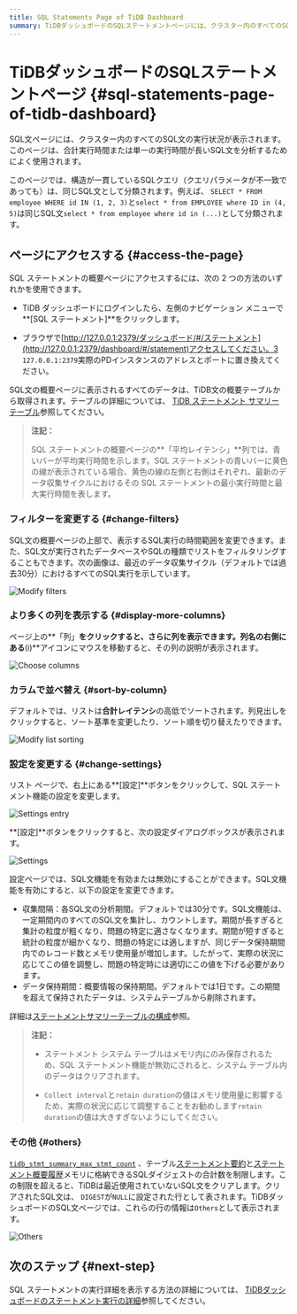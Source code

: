 ```yaml
---
title: SQL Statements Page of TiDB Dashboard
summary: TiDBダッシュボードのSQLステートメントページには、クラスター内のすべてのSQLステートメントの実行ステータスが表示されます。このページでは、実行時間の長いSQLステートメントを分析でき、アクセス、フィルタリング、列の追加表示、並べ替え、設定の変更などのオプションが提供されます。また、保存するSQLステートメントの数を制限する機能も備えています。詳細については、TiDBダッシュボードのドキュメントをご覧ください。
---
```


# TiDBダッシュボードのSQLステートメントページ {#sql-statements-page-of-tidb-dashboard}

SQL文ページには、クラスター内のすべてのSQL文の実行状況が表示されます。このページは、合計実行時間または単一の実行時間が長いSQL文を分析するためによく使用されます。

このページでは、構造が一貫しているSQLクエリ（クエリパラメータが不一致であっても）は、同じSQL文として分類されます。例えば、 `SELECT * FROM employee WHERE id IN (1, 2, 3)`と`select * from EMPLOYEE where ID in (4, 5)`は同じSQL文`select * from employee where id in (...)`として分類されます。

## ページにアクセスする {#access-the-page}

SQL ステートメントの概要ページにアクセスするには、次の 2 つの方法のいずれかを使用できます。

-   TiDB ダッシュボードにログインしたら、左側のナビゲーション メニューで**[SQL ステートメント]**をクリックします。

-   ブラウザで[http://127.0.0.1:2379/ダッシュボード/#/ステートメント](http://127.0.0.1:2379/dashboard/#/statement)アクセスしてください。3 `127.0.0.1:2379`実際のPDインスタンスのアドレスとポートに置き換えてください。

SQL文の概要ページに表示されるすべてのデータは、TiDB文の概要テーブルから取得されます。テーブルの詳細については、 [TiDB ステートメント サマリー テーブル](/statement-summary-tables.md)参照してください。

> **注記：**
>
> SQL ステートメントの概要ページの**「平均レイテンシ」**列では、青いバーが平均実行時間を示します。SQL ステートメントの青いバーに黄色の線が表示されている場合、黄色の線の左側と右側はそれぞれ、最新のデータ収集サイクルにおけるその SQL ステートメントの最小実行時間と最大実行時間を表します。

### フィルターを変更する {#change-filters}

SQL文の概要ページの上部で、表示するSQL実行の時間範囲を変更できます。また、SQL文が実行されたデータベースやSQLの種類でリストをフィルタリングすることもできます。次の画像は、最近のデータ収集サイクル（デフォルトでは過去30分）におけるすべてのSQL実行を示しています。

![Modify filters](https://docs-download.pingcap.com/media/images/docs/dashboard/dashboard-statement-filter-options.png)

### より多くの列を表示する {#display-more-columns}

ページ上の**「列」**をクリックすると、さらに列を表示できます。列名の右側にある**(i)**アイコンにマウスを移動すると、その列の説明が表示されます。

![Choose columns](https://docs-download.pingcap.com/media/images/docs/dashboard/dashboard-statement-columns-selector.png)

### カラムで並べ替え {#sort-by-column}

デフォルトでは、リストは**合計レイテンシ**の高低でソートされます。列見出しをクリックすると、ソート基準を変更したり、ソート順を切り替えたりできます。

![Modify list sorting](https://docs-download.pingcap.com/media/images/docs/dashboard/dashboard-statement-change-order.png)

### 設定を変更する {#change-settings}

リスト ページで、右上にある**[設定]**ボタンをクリックして、SQL ステートメント機能の設定を変更します。

![Settings entry](https://docs-download.pingcap.com/media/images/docs/dashboard/dashboard-statement-setting-entry.png)

**[設定]**ボタンをクリックすると、次の設定ダイアログボックスが表示されます。

![Settings](https://docs-download.pingcap.com/media/images/docs/dashboard/dashboard-statement-settings.png)

設定ページでは、SQL文機能を有効または無効にすることができます。SQL文機能を有効にすると、以下の設定を変更できます。

-   収集間隔：各SQL文の分析期間。デフォルトでは30分です。SQL文機能は、一定期間内のすべてのSQL文を集計し、カウントします。期間が長すぎると集計の粒度が粗くなり、問題の特定に適さなくなります。期間が短すぎると統計の粒度が細かくなり、問題の特定には適しますが、同じデータ保持期間内でのレコード数とメモリ使用量が増加します。したがって、実際の状況に応じてこの値を調整し、問題の特定時には適切にこの値を下げる必要があります。
-   データ保持期間：概要情報の保持期間。デフォルトでは1日です。この期間を超えて保持されたデータは、システムテーブルから削除されます。

詳細は[ステートメントサマリーテーブルの構成](/statement-summary-tables.md#parameter-configuration)参照。

> **注記：**
>
> -   ステートメント システム テーブルはメモリ内にのみ保存されるため、SQL ステートメント機能が無効にされると、システム テーブル内のデータはクリアされます。
>
> -   `Collect interval`と`retain duration`の値はメモリ使用量に影響するため、実際の状況に応じて調整することをお勧めします`retain duration`の値は大きすぎないようにしてください。

### その他 {#others}

[`tidb_stmt_summary_max_stmt_count`](/system-variables.md#tidb_stmt_summary_max_stmt_count-new-in-v40) 、テーブル[ステートメント要約](/statement-summary-tables.md#statements_summary)と[ステートメント概要履歴](/statement-summary-tables.md#statements_summary_history)メモリに格納できるSQLダイジェストの合計数を制限します。この制限を超えると、TiDBは最近使用されていないSQL文をクリアします。クリアされたSQL文は、 `DIGEST`が`NULL`に設定された行として表されます。TiDBダッシュボードのSQL文ページでは、これらの行の情報は`Others`として表示されます。

![Others](https://docs-download.pingcap.com/media/images/docs/dashboard/dashboard-statement-other-row.png)

## 次のステップ {#next-step}

SQL ステートメントの実行詳細を表示する方法の詳細については、 [TiDBダッシュボードのステートメント実行の詳細](/dashboard/dashboard-statement-details.md)参照してください。
